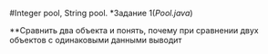 #Integer pool, String pool.
*Задание 1(*Pool.java*)

**Сравнить два объекта и понять, 
почему при сравнении двух объектов с одинаковыми данными выводит 
